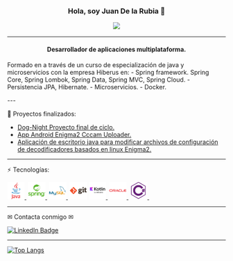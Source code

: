 
<h3 align="center">
  Hola, soy Juan De la Rubia 👋
</h3>
<div id="header" align="center">
  <img src="https://media.giphy.com/media/fwbZnTftCXVocKzfxR/giphy.gif" width="150"/>
</div>

--- 
<h4 align="center">
  Desarrollador de aplicaciones multiplataforma. 
</h4>
<p>
  Formado en a través de un curso de especialización de java y microservicios con la empresa Hiberus en:      
- Spring framework. Spring Core, Spring Lombok, Spring Data, Spring MVC, Spring Cloud. 
- Persistencia JPA, Hibernate.
- Microservicios.
- Docker. 
  
  </p>
--- 


🌱 Proyectos finalizados: 

- [Dog-Night Proyecto final de ciclo.](https://github.com/JoanWalker-es/dog-night) 
- [App Android Enigma2 Cccam Uploader.](https://github.com/JoanWalker-es/app_FTP_Android)
- [Aplicación de escritorio java para modificar archivos de configuración de decodificadores basados en linux Enigma2.](https://github.com/JoanWalker-es/app_ftp_decodificador)

--- 
⚡️  Tecnologías:

<div>
  <a href="https://www.java.com">
  <img src="https://github.com/devicons/devicon/blob/master/icons/java/java-original-wordmark.svg" title="Java" alt="Java" width="40" height="40"/>&nbsp;</a>
  <a href="https://spring.io/">
  <img src="https://github.com/devicons/devicon/blob/master/icons/spring/spring-original-wordmark.svg" title="Spring" alt="Spring" width="40" height="40"/>&nbsp;</a>
  <a href="https://www.mysql.com/">
  <img src="https://github.com/devicons/devicon/blob/master/icons/mysql/mysql-original-wordmark.svg" title="MySQL"  alt="MySQL" width="40" height="40"/>&nbsp;</a>
  <a href="https://git-scm.com/">
  <img src="https://github.com/devicons/devicon/blob/master/icons/git/git-original-wordmark.svg" title="Git" **alt="Git" width="40" height="40"/></a>
  <a href="https://kotlinlang.org/">
  <img src="https://github.com/devicons/devicon/blob/master/icons/kotlin/kotlin-original-wordmark.svg" title="Kotlin" alt="Kotlin" width="40" height="40"/>&nbsp;</a>
  <a href="https://www.oracle.com">
  <img src="https://github.com/devicons/devicon/blob/master/icons/oracle/oracle-original.svg" title="Oracle" alt="Oracle" width="40" height="40"/>&nbsp;</a>
  <a href="https://docs.microsoft.com/es-es/dotnet/csharp/">
  <img src="https://github.com/devicons/devicon/blob/master/icons/csharp/csharp-line.svg" title="csharp" alt="csharp" width="40" height="40"/>&nbsp;</a>
  
  
</div>


--- 
✉ Contacta conmigo ✉
<div align="left" id="badges">  
  <a href="https://www.linkedin.com/in/juan-de-la-rubia/">
    <img src="https://img.shields.io/badge/LinkedIn-blue?style=for-the-badge&logo=linkedin&logoColor=white" alt="LinkedIn Badge"/>
  </a>
</div>

--- 
[![Top Langs](https://github-readme-stats.vercel.app/api/top-langs/?username=JoanWalker-es&layout=compact&theme=vision-friendly-dark)](https://github.com/anuraghazra/github-readme-stats)




<!--
**JoanWalker-es/JoanWalker-es** is a ✨ _special_ ✨ repository because its `README.md` (this file) appears on your GitHub profile.

<div id="header" align="center">
  <img src="https://media.giphy.com/media/EIiJp9cQ3GeEU/giphy.gif" width="150"/>
</div>

Here are some ideas to get you started:

- 🔭 I’m currently working on ...
- 🌱 I’m currently learning ...
- 👯 I’m looking to collaborate on ...
- 🤔 I’m looking for help with ...
- 💬 Ask me about ...
- 📫 How to reach me: ...
- 😄 Pronouns: ...
- ⚡ Fun fact: ...
-->
